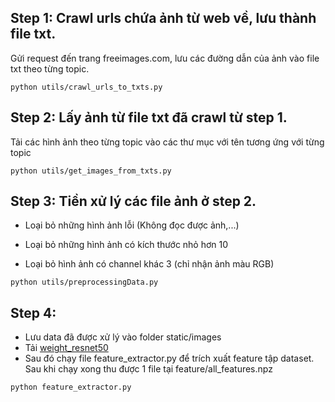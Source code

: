 ## Step 1: Crawl urls chứa ảnh từ web về, lưu thành file txt.
Gửi request đến trang freeimages.com, lưu các đường dẫn của ảnh vào file txt theo từng topic.

`python utils/crawl_urls_to_txts.py` 

## Step 2: Lấy ảnh từ file txt đã crawl từ step 1.
Tải các hình ảnh theo từng topic vào các thư mục với tên tương ứng với từng topic

`python utils/get_images_from_txts.py`

## Step 3: Tiền xử lý các file ảnh ở step 2.
- Loại bỏ những hình ảnh lỗi (Không đọc được ảnh,...)

- Loại bỏ những hình ảnh có kích thước nhỏ hơn 10

- Loại bỏ hình ảnh có channel khác 3 (chỉ nhận ảnh màu RGB)

`python utils/preprocessingData.py`

## Step 4: 
- Lưu data đã được xử lý vào folder static/images
- Tải [weight_resnet50](https://drive.google.com/file/d/1MGnNmnh7evfATsSSJTWcB-IPE36IVZ40/view?usp=share_link)
- Sau đó chạy file feature_extractor.py để trích xuất feature tập dataset. Sau khi chạy xong thu được 1 file tại feature/all_features.npz 

`python feature_extractor.py`
